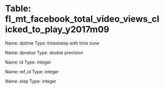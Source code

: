 Table: fl_mt_facebook_total_video_views_clicked_to_play_y2017m09
================================================================

Name: dptime
Type: timestamp with time zone

Name: dpvalue
Type: double precision

Name: id
Type: integer

Name: ref_id
Type: integer

Name: step
Type: integer

